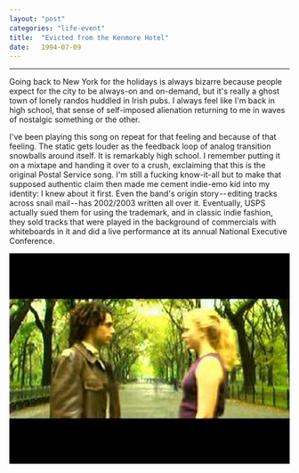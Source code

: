 ```yaml
---
layout:	"post"
categories:	"life-event"
title:	"Evicted from the Kenmore Hotel"
date:	1994-07-09
---
```


* * *

Going back to New York for the holidays is always bizarre because people
expect for the city to be always-on and on-demand, but it's really a ghost
town of lonely randos huddled in Irish pubs. I always feel like I'm back in
high school, that sense of self-imposed alienation returning to me in waves of
nostalgic something or the other.

I've been playing this song on repeat for that feeling and because of that
feeling. The static gets louder as the feedback loop of analog transition
snowballs around itself. It is remarkably high school. I remember putting it
on a mixtape and handing it over to a crush, exclaiming that this is the
original Postal Service song. I'm still a fucking know-it-all but to make that
supposed authentic claim then made me cement indie-emo kid into my identity: I
knew about it first. Even the band's origin story -- editing tracks across
snail mail -- has 2002/2003 written all over it. Eventually, USPS actually
sued them for using the trademark, and in classic indie fashion, they sold
tracks that were played in the background of commercials with whiteboards in
it and did a live performance at its annual National Executive Conference.

![](/img/1*aiVM60r4JnhcRyE0EGCKKA.jpeg)

